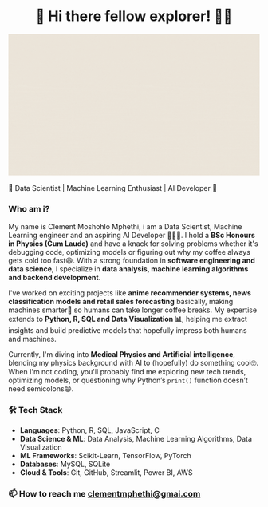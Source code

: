 <div align="center">

# 🌟 Hi there fellow explorer! 👋😁

</div>  

![Welcome GIF](Welcome_banner.gif)  

🌱 Data Scientist | Machine Learning Enthusiast | AI Developer 🚀 

### Who am i?  
My name is Clement Moshohlo Mphethi, i am a Data Scientist, Machine Learning engineer and an aspiring AI Developer 👨🏽‍💻. I hold a **BSc Honours in Physics (Cum Laude)** and have a knack for solving problems whether it's debugging code, optimizing models or figuring out why my coffee always gets cold too fast😄. With a strong foundation in **software engineering and data science**, I specialize in **data analysis, machine learning algorithms and backend development**.  

I've worked on exciting projects like **anime recommender systems, news classification models and retail sales forecasting** basically, making machines smarter🤖 so humans can take longer coffee breaks. My expertise extends to **Python, R, SQL and Data Visualization 📊**, helping me extract insights and build predictive models that hopefully impress both humans and machines.  

Currently, I'm diving into **Medical Physics and Artificial intelligence**, blending my physics background with AI to (hopefully) do something cool🤓. When I'm not coding, you'll probably find me exploring new tech trends, optimizing models, or questioning why Python’s `print()` function doesn’t need semicolons😄.  

### 🛠️ Tech Stack  
- **Languages**: Python, R, SQL, JavaScript, C  
- **Data Science & ML**: Data Analysis, Machine Learning Algorithms, Data Visualization  
- **ML Frameworks**: Scikit-Learn, TensorFlow, PyTorch  
- **Databases**: MySQL, SQLite  
- **Cloud & Tools**: Git, GitHub, Streamlit, Power BI, AWS  

### 📫 How to reach me clementmphethi@gmai.com
